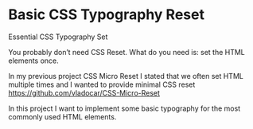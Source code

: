 # Basic CSS Typography Reset
Essential CSS Typography Set

You probably don’t need CSS Reset. What do you need is: set the HTML elements once.

In my previous project CSS Micro Reset I stated that we often set HTML multiple times and I wanted to provide minimal CSS reset https://github.com/vladocar/CSS-Micro-Reset

In this project I want to implement some basic typography for the most commonly used HTML elements.

